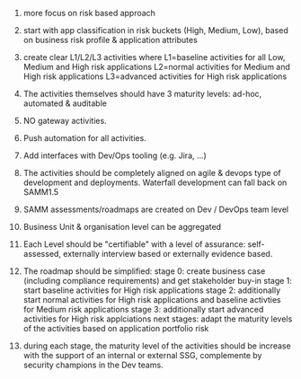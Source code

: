 
1. more focus on risk based approach
2. start with app classification in risk buckets (High, Medium, Low), based on business risk profile & application attributes
3. create clear L1/L2/L3 activities where
  L1=baseline activities for all Low, Medium and High risk applications
  L2=normal activities for Medium and High risk applications
  L3=advanced activities for High risk applications

1. The activities themselves should have 3 maturity levels: ad-hoc, automated & auditable
2. NO gateway activities.
3. Push automation for all activities.
4. Add interfaces with Dev/Ops tooling (e.g. Jira, ...)
5. The activities should be completely aligned on agile & devops type of development and deployments. Waterfall development can fall back on SAMM1.5
6. SAMM assessments/roadmaps are created on Dev / DevOps team level
7. Business Unit & organisation level can be aggregated 
8. Each Level should be "certifiable" with a level of assurance: self-assessed, externally interview based or externally evidence based.

1. The roadmap should be simplified:
  stage 0: create business case (including compliance requirements) and get stakeholder buy-in
  stage 1: start baseline activities for High risk applications
  stage 2: additionally start normal activities for High risk applications and baseline activties for Medium risk applications
  stage 3: additionally start advanced activities for High risk applciations
  next stages: adapt the maturity levels of the activities based on application portfolio risk
2. during each stage, the maturity level of the activities should be increase with the support of an internal or external SSG, complemente by security champions in the Dev teams.

